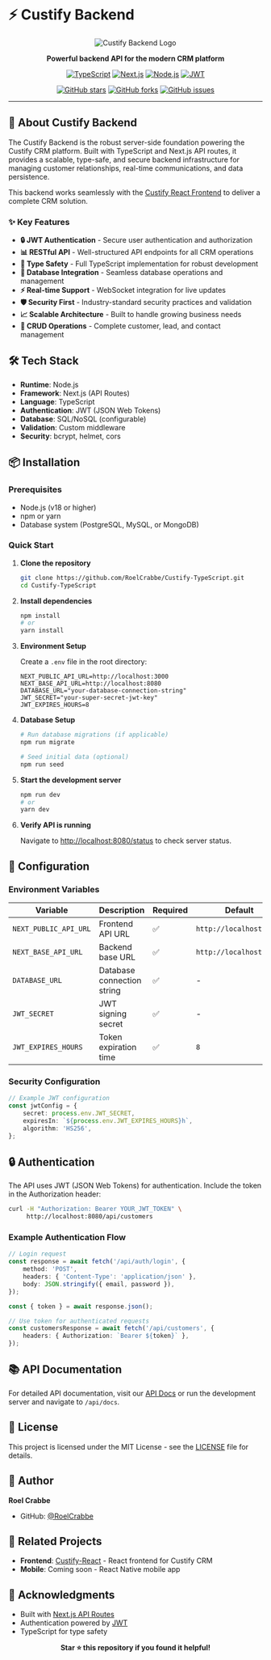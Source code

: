 # ⚡️ Custify Backend

<div align="center">

![Custify Backend Logo](https://img.shields.io/badge/Custify-Backend-orange?style=for-the-badge&logo=typescript)

**Powerful backend API for the modern CRM platform**

[![TypeScript](https://img.shields.io/badge/TypeScript-007ACC?style=for-the-badge&logo=typescript&logoColor=white)](https://www.typescriptlang.org/)
[![Next.js](https://img.shields.io/badge/Next.js-000000?style=for-the-badge&logo=next.js&logoColor=white)](https://nextjs.org/)
[![Node.js](https://img.shields.io/badge/Node.js-43853D?style=for-the-badge&logo=node.js&logoColor=white)](https://nodejs.org/)
[![JWT](https://img.shields.io/badge/JWT-black?style=for-the-badge&logo=JSON%20web%20tokens)](https://jwt.io/)

[![GitHub stars](https://img.shields.io/github/stars/RoelCrabbe/Custify-TypeScript?style=social)](https://github.com/RoelCrabbe/Custify-TypeScript/stargazers)
[![GitHub forks](https://img.shields.io/github/forks/RoelCrabbe/Custify-TypeScript?style=social)](https://github.com/RoelCrabbe/Custify-TypeScript/network/members)
[![GitHub issues](https://img.shields.io/github/issues/RoelCrabbe/Custify-TypeScript)](https://github.com/RoelCrabbe/Custify-TypeScript/issues)

</div>

---

## 🚀 About Custify Backend

The Custify Backend is the robust server-side foundation powering the Custify CRM platform. Built with TypeScript and Next.js API routes, it provides a scalable, type-safe, and secure backend infrastructure for managing customer relationships, real-time communications, and data persistence.

This backend works seamlessly with the [Custify React Frontend](https://github.com/RoelCrabbe/Custify-React) to deliver a complete CRM solution.

### ✨ Key Features

- **🔒 JWT Authentication** - Secure user authentication and authorization
- **📊 RESTful API** - Well-structured API endpoints for all CRM operations
- **🔐 Type Safety** - Full TypeScript implementation for robust development
- **💾 Database Integration** - Seamless database operations and management
- **⚡ Real-time Support** - WebSocket integration for live updates
- **🛡️ Security First** - Industry-standard security practices and validation
- **📈 Scalable Architecture** - Built to handle growing business needs
- **🔄 CRUD Operations** - Complete customer, lead, and contact management

## 🛠️ Tech Stack

- **Runtime**: Node.js
- **Framework**: Next.js (API Routes)
- **Language**: TypeScript
- **Authentication**: JWT (JSON Web Tokens)
- **Database**: SQL/NoSQL (configurable)
- **Validation**: Custom middleware
- **Security**: bcrypt, helmet, cors

## 📦 Installation

### Prerequisites

- Node.js (v18 or higher)
- npm or yarn
- Database system (PostgreSQL, MySQL, or MongoDB)

### Quick Start

1. **Clone the repository**

    ```bash
    git clone https://github.com/RoelCrabbe/Custify-TypeScript.git
    cd Custify-TypeScript
    ```

2. **Install dependencies**

    ```bash
    npm install
    # or
    yarn install
    ```

3. **Environment Setup**

    Create a `.env` file in the root directory:

    ```env
    NEXT_PUBLIC_API_URL=http://localhost:3000
    NEXT_BASE_API_URL=http://localhost:8080
    DATABASE_URL="your-database-connection-string"
    JWT_SECRET="your-super-secret-jwt-key"
    JWT_EXPIRES_HOURS=8
    ```

4. **Database Setup**

    ```bash
    # Run database migrations (if applicable)
    npm run migrate

    # Seed initial data (optional)
    npm run seed
    ```

5. **Start the development server**

    ```bash
    npm run dev
    # or
    yarn dev
    ```

6. **Verify API is running**

    Navigate to [http://localhost:8080/status](http://localhost:8080/status) to check server status.

## 🔧 Configuration

### Environment Variables

| Variable              | Description                | Required | Default                 |
| --------------------- | -------------------------- | -------- | ----------------------- |
| `NEXT_PUBLIC_API_URL` | Frontend API URL           | ✅       | `http://localhost:3000` |
| `NEXT_BASE_API_URL`   | Backend base URL           | ✅       | `http://localhost:8080` |
| `DATABASE_URL`        | Database connection string | ✅       | -                       |
| `JWT_SECRET`          | JWT signing secret         | ✅       | -                       |
| `JWT_EXPIRES_HOURS`   | Token expiration time      | ✅       | `8`                     |

### Security Configuration

```typescript
// Example JWT configuration
const jwtConfig = {
    secret: process.env.JWT_SECRET,
    expiresIn: `${process.env.JWT_EXPIRES_HOURS}h`,
    algorithm: 'HS256',
};
```

## 🔒 Authentication

The API uses JWT (JSON Web Tokens) for authentication. Include the token in the Authorization header:

```bash
curl -H "Authorization: Bearer YOUR_JWT_TOKEN" \
     http://localhost:8080/api/customers
```

### Example Authentication Flow

```typescript
// Login request
const response = await fetch('/api/auth/login', {
    method: 'POST',
    headers: { 'Content-Type': 'application/json' },
    body: JSON.stringify({ email, password }),
});

const { token } = await response.json();

// Use token for authenticated requests
const customersResponse = await fetch('/api/customers', {
    headers: { Authorization: `Bearer ${token}` },
});
```

## 📚 API Documentation

For detailed API documentation, visit our [API Docs](https://github.com/RoelCrabbe/Custify-TypeScript/wiki/API-Documentation) or run the development server and navigate to `/api/docs`.

## 📝 License

This project is licensed under the MIT License - see the [LICENSE](LICENSE) file for details.

## 👤 Author

**Roel Crabbe**

- GitHub: [@RoelCrabbe](https://github.com/RoelCrabbe)

## 🔗 Related Projects

- **Frontend**: [Custify-React](https://github.com/RoelCrabbe/Custify-React) - React frontend for Custify CRM
- **Mobile**: Coming soon - React Native mobile app

## 🙏 Acknowledgments

- Built with [Next.js API Routes](https://nextjs.org/docs/api-routes/introduction)
- Authentication powered by [JWT](https://jwt.io/)
- TypeScript for type safety

<div align="center">

**Star ⭐ this repository if you found it helpful!**

</div>

